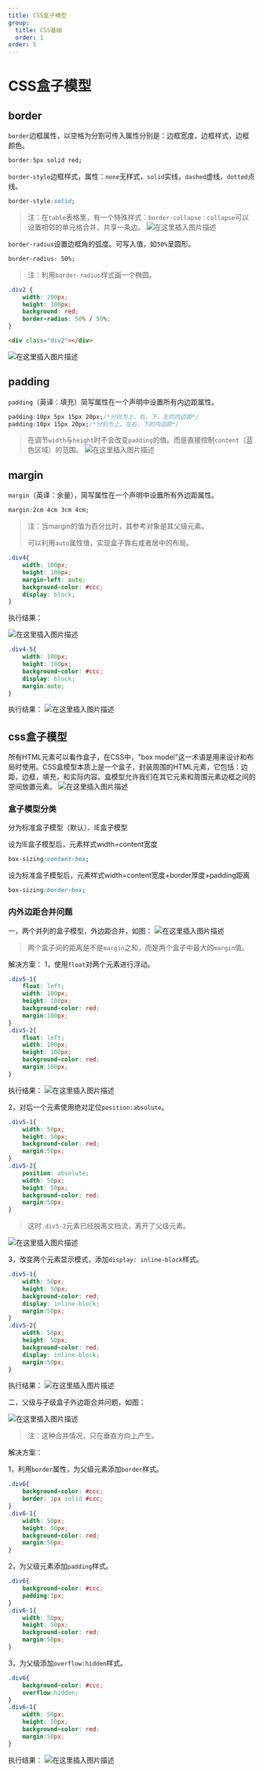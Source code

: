 ```yaml
---
title: CSS盒子模型
group:
  title: CSS基础
  order: 1
order: 5
---
```

# CSS盒子模型

## border

`border`边框属性，以空格为分割可传入属性分别是：边框宽度，边框样式，边框颜色。

```css
border:5px solid red;
```

`border-style`边框样式，属性：`none`无样式，`solid`实线，`dashed`虚线，`dotted`点线。

```css
border-style:solid;
```

> 注：在`table`表格里，有一个特殊样式：`border-collapse：collapse`可以设置相邻的单元格合并，共享一条边。
> ![在这里插入图片描述](https://letwz-1258488629.cos.ap-chengdu.myqcloud.com/html/htmlImg/20181010213513396.jpg)

`border-radius`设置边框角的弧度。可写入值，如`50%`呈圆形。

```css
border-radius: 50%;
```

> 注：利用`border-radius`样式画一个椭圆。

```css
.div2 {
	width: 200px;
	height: 100px;
	background: red;
	border-radius: 50% / 50%;
}
```

```html
<div class="div2"></div>
```

![在这里插入图片描述](https://letwz-1258488629.cos.ap-chengdu.myqcloud.com/html/htmlImg/20181010224153913.jpg)

## padding

`padding`（英译：填充）简写属性在一个声明中设置所有内边距属性。

```css
padding:10px 5px 15px 20px;/*分别为上，右，下，左的内边距*/
padding:10px 15px 20px;/*分别为上，左右，下的内边距*/
```

>在调节`width`与`height`时不会改变`padding`的值。而是直接控制`content`（蓝色区域）的范围。
>![在这里插入图片描述](https://letwz-1258488629.cos.ap-chengdu.myqcloud.com/html/htmlImg/20181011092931784.jpg)

## margin

`margin`（英译：余量），简写属性在一个声明中设置所有外边距属性。

```css
margin:2cm 4cm 3cm 4cm;
```

> 注：当margin的值为百分比时，其参考对象是其父级元素。
>
> 可以利用`auto`属性值，实现盒子靠右或者居中的布局。

```css
.div4{
	width: 100px;
	height: 100px;
	margin-left: auto;
	background-color: #ccc;
	display: block;
}
```

执行结果：

![在这里插入图片描述](https://letwz-1258488629.cos.ap-chengdu.myqcloud.com/html/htmlImg/20181011094548208.jpg)

```css
.div4-5{
	width: 100px;
	height: 100px;
	background-color: #ccc;
	display: block;
	margin:auto;
}
```

执行结果：
![在这里插入图片描述](https://letwz-1258488629.cos.ap-chengdu.myqcloud.com/html/htmlImg/20181011095429795.jpg)

## css盒子模型

所有HTML元素可以看作盒子，在CSS中，"box model"这一术语是用来设计和布局时使用。CSS盒模型本质上是一个盒子，封装周围的HTML元素，它包括：边距，边框，填充，和实际内容。盒模型允许我们在其它元素和周围元素边框之间的空间放置元素。
![在这里插入图片描述](https://letwz-1258488629.cos.ap-chengdu.myqcloud.com/html/htmlImg/20181011095928601.jpg)

### 盒子模型分类

分为标准盒子模型（默认）、IE盒子模型

设为IE盒子模型后，元素样式width=content宽度

```css
box-sizing:content-box;
```

设为标准盒子模型后，元素样式width=content宽度+border厚度+padding距离

```css
box-sizing:border-box;
```

### 内外边距合并问题

一，两个并列的盒子模型，外边距合并，如图：
![在这里插入图片描述](https://letwz-1258488629.cos.ap-chengdu.myqcloud.com/html/htmlImg/20181011101200439.jpg)

> 两个盒子间的距离是不是`margin`之和，而是两个盒子中最大的`margin`值。

解决方案：
1，使用`float`对两个元素进行浮动。

```css
.div5-1{
	float: left;
	width: 100px;
	height: 100px;
	background-color: red;
	margin:100px;
}
.div5-2{
	float: left;
	width: 100px;
	height: 100px;
	background-color: red;
	margin:100px;
}
```

执行结果：
![在这里插入图片描述](https://letwz-1258488629.cos.ap-chengdu.myqcloud.com/html/htmlImg/2018101110402290.jpg)

2，对后一个元素使用绝对定位`position:absolute`。

```css
.div5-1{
	width: 50px;
	height: 50px;
	background-color: red;
	margin:50px;
}
.div5-2{
    position: absolute;
	width: 50px;
	height: 50px;
	background-color: red;
	margin:50px;
}
```

> 这时`.div5-2`元素已经脱离文档流，离开了父级元素。

![在这里插入图片描述](https://letwz-1258488629.cos.ap-chengdu.myqcloud.com/html/htmlImg/20181011103658388.jpg)

3，改变两个元素显示模式，添加`display: inline-block`样式。

```css
.div5-1{
	width: 50px;
	height: 50px;
	background-color: red;
	display: inline-block;
	margin:50px;
}
.div5-2{
	width: 50px;
	height: 50px;
	background-color: red;
	display: inline-block;
	margin:50px;
}  
```

执行结果：
![在这里插入图片描述](https://letwz-1258488629.cos.ap-chengdu.myqcloud.com/html/htmlImg/20181011104245581.jpg)

二，父级与子级盒子外边距合并问题，如图：

![在这里插入图片描述](https://letwz-1258488629.cos.ap-chengdu.myqcloud.com/html/htmlImg/201810111044214.jpg)

> 注：这种合并情况，只在垂直方向上产生。

解决方案：

1，利用`border`属性，为父级元素添加`border`样式。

```css
.div6{
	background-color: #ccc;
	border: 1px solid #ccc;
}
.div6-1{
	width: 50px;
	height: 50px;
	background-color: red;
	margin:50px;
}
```

2，为父级元素添加`padding`样式。

```css
.div6{
	background-color: #ccc;
	padding:1px;
}
.div6-1{
	width: 50px;
	height: 50px;
	background-color: red;
	margin:50px;
}
```

3，为父级添加`overflow:hidden`样式。

```css
.div6{
	background-color: #ccc;
	overflow:hidden;
}
.div6-1{
	width: 50px;
	height: 50px;
	background-color: red;
	margin:50px;
}
```

执行结果：
![在这里插入图片描述](https://letwz-1258488629.cos.ap-chengdu.myqcloud.com/html/htmlImg/20181011111812663.jpg)

